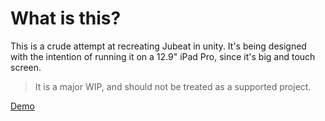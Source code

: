 # What is this?

This is a crude attempt at recreating Jubeat in unity.
It's being designed with the intention of running it on a 12.9" iPad Pro, since it's big and touch screen.

> It is a major WIP, and should not be treated as a supported project.

[Demo](https://youtu.be/1qs1TlnHIB8)
